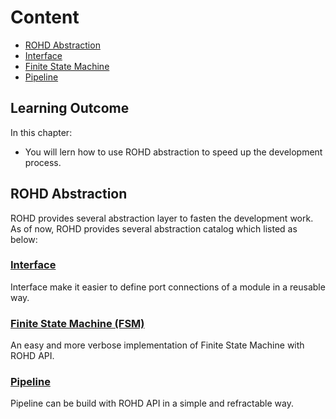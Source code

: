 # Content

- [ROHD Abstraction](rohd-abstraction)
- [Interface](#interface)
- [Finite State Machine](#finite-state-machine-fsm)
- [Pipeline](#pipeline)

## Learning Outcome

In this chapter:

- You will lern how to use ROHD abstraction to speed up the development process.

## ROHD Abstraction

ROHD provides several abstraction layer to fasten the development work. As of now, ROHD provides several abstraction catalog which listed as below:

### [Interface](01_interface.md)

Interface make it easier to define port connections of a module in a reusable way.

### [Finite State Machine (FSM)](02_finite_state_machine.md)

An easy and more verbose implementation of Finite State Machine with ROHD API.

### [Pipeline](03_pipeline.md)

Pipeline can be build with ROHD API in a simple and refractable way.
